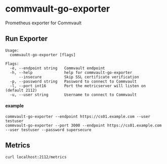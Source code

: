 # commvault-go-exporter
Prometheus exporter for Commvault


## Run Exporter

    Usage:
      commvault-go-exporter [flags]

    Flags:
      -e, --endpoint string   Commvault endpoint
      -h, --help              help for commvault-go-exporter
          --insecure          Skip SSL certificate verification
      -p, --password string   Password to connect to Commvault
      -l, --port int16        Port the metricserver will listen on (default 2112)
      -u, --user string       Username to connect to Commvault
  
#### example

    commvault-go-exporter --endpoint https://cs01.example.com --user testuser
    commvault-go-exporter --port 3000 --endpoint https://cs01.example.com --user testuser --password supersecure

## Metrics

    curl localhost:2112/metrics